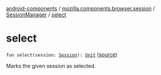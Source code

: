 [android-components](../../index.md) / [mozilla.components.browser.session](../index.md) / [SessionManager](index.md) / [select](./select.md)

# select

`fun select(session: `[`Session`](../-session/index.md)`): `[`Unit`](https://kotlinlang.org/api/latest/jvm/stdlib/kotlin/-unit/index.html) [(source)](https://github.com/mozilla-mobile/android-components/blob/master/components/browser/session/src/main/java/mozilla/components/browser/session/SessionManager.kt#L303)

Marks the given session as selected.

